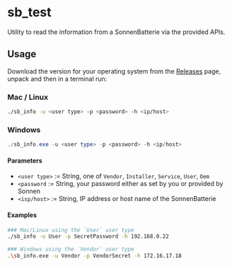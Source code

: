 # sb_test
Utility to read the information from a SonnenBatterie via the provided APIs.

## Usage
Download the version for your operating system from the [Releases](https://github.com/RustyDust/sb_info/releases) page,
unpack and then in a terminal run:

### Mac / Linux
``` bash
./sb_info -u <user type> -p <password> -h <ip/host>
```

### Windows
``` powershell
./sb_info.exe -u <user type> -p <password> -h <ip/host>
```

#### Parameters
- `<user type>` := String, one of `Vendor`, `Installer`, `Service`, `User`, `Oem`
- `<password` := String, your password either as set by you or provided by Sonnen
- `<isp/host>` := String, IP address or host name of the SonnenBatterie

#### Examples

``` bash
### Mac/Linux using the `User` user type
./sb_info -u User -p SecretPassword -h 192.168.0.22

### Windows using the `Vendor` user type
.\sb_info.exe -u Vendor -p VendorSecret -h 172.16.17.18    
```
